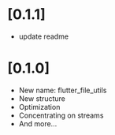 # [0.1.1]

* update readme

# [0.1.0]
* New name: flutter_file_utils
* New structure
* Optimization
* Concentrating on streams
* And more...